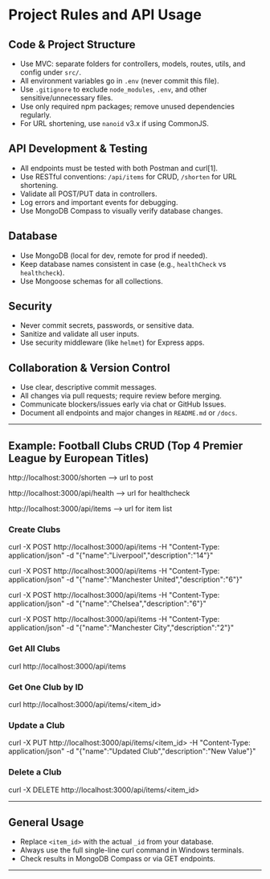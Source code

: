 # Project Rules and API Usage

##  Code & Project Structure

- Use MVC: separate folders for controllers, models, routes, utils, and config under `src/`.
- All environment variables go in `.env` (never commit this file).
- Use `.gitignore` to exclude `node_modules`, `.env`, and other sensitive/unnecessary files.
- Use only required npm packages; remove unused dependencies regularly.
- For URL shortening, use `nanoid` v3.x if using CommonJS.

##  API Development & Testing

- All endpoints must be tested with both Postman and curl[1].
- Use RESTful conventions: `/api/items` for CRUD, `/shorten` for URL shortening.
- Validate all POST/PUT data in controllers.
- Log errors and important events for debugging.
- Use MongoDB Compass to visually verify database changes.

##  Database

- Use MongoDB (local for dev, remote for prod if needed).
- Keep database names consistent in case (e.g., `healthCheck` vs `healthcheck`).
- Use Mongoose schemas for all collections.

##  Security

- Never commit secrets, passwords, or sensitive data.
- Sanitize and validate all user inputs.
- Use security middleware (like `helmet`) for Express apps.

##  Collaboration & Version Control

- Use clear, descriptive commit messages.
- All changes via pull requests; require review before merging.
- Communicate blockers/issues early via chat or GitHub Issues.
- Document all endpoints and major changes in `README.md` or `/docs`.

---

##  Example: Football Clubs CRUD (Top 4 Premier League by European Titles)

http://localhost:3000/shorten --> url to post

http://localhost:3000/api/health --> url for healthcheck

http://localhost:3000/api/items --> url for item list

### **Create Clubs**

curl -X POST http://localhost:3000/api/items -H "Content-Type: application/json" -d "{\"name\":\"Liverpool\",\"description\":\"14\"}"

curl -X POST http://localhost:3000/api/items -H "Content-Type: application/json" -d "{\"name\":\"Manchester United\",\"description\":\"6\"}"

curl -X POST http://localhost:3000/api/items -H "Content-Type: application/json" -d "{\"name\":\"Chelsea\",\"description\":\"6\"}"

curl -X POST http://localhost:3000/api/items -H "Content-Type: application/json" -d "{\"name\":\"Manchester City\",\"description\":\"2\"}"



### **Get All Clubs**

curl http://localhost:3000/api/items


### **Get One Club by ID**

curl http://localhost:3000/api/items/<item_id>


### **Update a Club**

curl -X PUT http://localhost:3000/api/items/<item_id> -H "Content-Type: application/json" -d "{\"name\":\"Updated Club\",\"description\":\"New Value\"}"


### **Delete a Club**

curl -X DELETE http://localhost:3000/api/items/<item_id>


---

##  General Usage

- Replace `<item_id>` with the actual `_id` from your database.
- Always use the full single-line curl command in Windows terminals.
- Check results in MongoDB Compass or via GET endpoints.

---
